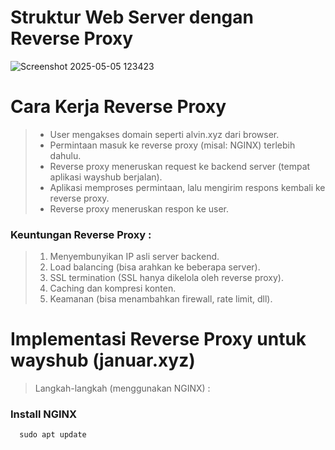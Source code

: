 # Struktur Web Server dengan Reverse Proxy

![Screenshot 2025-05-05 123423](https://github.com/user-attachments/assets/534f0acc-4a45-4046-b84e-75e5ae0df496)

# Cara Kerja Reverse Proxy
> - User mengakses domain seperti alvin.xyz dari browser.
> - Permintaan masuk ke reverse proxy (misal: NGINX) terlebih dahulu.
> - Reverse proxy meneruskan request ke backend server (tempat aplikasi wayshub berjalan).
> - Aplikasi memproses permintaan, lalu mengirim respons kembali ke reverse proxy.
> - Reverse proxy meneruskan respon ke user.

### Keuntungan Reverse Proxy :
> 1. Menyembunyikan IP asli server backend.
> 2. Load balancing (bisa arahkan ke beberapa server).
> 3. SSL termination (SSL hanya dikelola oleh reverse proxy).
> 4. Caching dan kompresi konten.
> 5. Keamanan (bisa menambahkan firewall, rate limit, dll).

# Implementasi Reverse Proxy untuk wayshub (januar.xyz)
> Langkah-langkah (menggunakan NGINX) :
### Install NGINX
```
  sudo apt update
```
